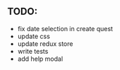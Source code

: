 ## TODO:
- fix date selection in create quest
- update css
- update redux store
- write tests
- add help modal

